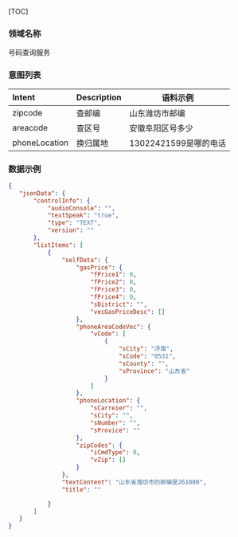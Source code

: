 [TOC]

### 领域名称

号码查询服务

### 意图列表

| Intent                         | Description                    | 语料示例                    |
| :----------------------------- | ------------------------------ | --------------------------- |
| zipcode                        | 查邮编                         |山东潍坊市邮编               |
| areacode                       | 查区号                         |	安徽阜阳区号多少            |
| phoneLocation                  | 换归属地                       |13022421599是哪的电话        |




### 数据示例 
 
 ```json
{
    "jsonData": {
        "controlInfo": {
            "audioConsole": "",
            "textSpeak": "true",
            "type": "TEXT",
            "version": ""
        },
        "listItems": [
            {
                "selfData": {
                    "gasPrice": {
                        "fPrice1": 0,
                        "fPrice2": 0,
                        "fPrice3": 0,
                        "fPrice4": 0,
                        "sDistrict": "",
                        "vecGasPriceDesc": []
                    },
                    "phoneAreaCodeVec": {
                        "vCode": [
                            {
                                "sCity": "济南",
                                "sCode": "0531",
                                "sCounty": "",
                                "sProvince": "山东省"
                            }
                        ]
                    },
                    "phoneLocation": {
                        "sCarreier": "",
                        "sCity": "",
                        "sNumber": "",
                        "sProvice": ""
                    },
                    "zipCodes": {
                        "iCmdType": 0,
                        "vZip": []
                    }
                },
                "textContent": "山东省潍坊市的邮编是261000", 
                "title": ""

            }
        ]
    }
}
```